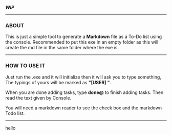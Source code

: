 ***WIP***

***

### ABOUT

This is just a simple tool to generate a **Markdown** file as a To-Do list using the console.
Recommended to put this exe in an empty folder as this will create the md file in the same folder where the exe is.
***

### HOW TO USE IT

Just run the .exe and it will initialize then it will ask you to type something, The typings of yours will be marked as **"[USER] "**.

When you are done adding tasks, type **done@** to finish adding tasks. Then read the text given by Console.

You will need a markdown reader to see the check box and the markdown Todo list. 
***
hello
